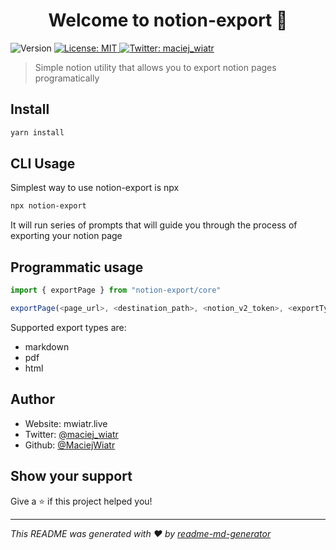 <h1 align="center">Welcome to notion-export 👋</h1>
<p>
  <img alt="Version" src="https://img.shields.io/badge/version-1.0.0-blue.svg?cacheSeconds=2592000" />
  <a href="#" target="_blank">
    <img alt="License: MIT" src="https://img.shields.io/badge/License-MIT-yellow.svg" />
  </a>
  <a href="https://twitter.com/maciej_wiatr" target="_blank">
    <img alt="Twitter: maciej_wiatr" src="https://img.shields.io/twitter/follow/maciej\_wiatr.svg?style=social" />
  </a>
</p>

> Simple notion utility that allows you to export notion pages programatically

## Install

```sh
yarn install
```

## CLI Usage

Simplest way to use notion-export is npx

```sh
npx notion-export
```
It will run series of prompts that will guide you through the process of exporting your notion page

## Programmatic usage
```js
import { exportPage } from "notion-export/core"

exportPage(<page_url>, <destination_path>, <notion_v2_token>, <exportType>)
```
Supported export types are:
- markdown
- pdf
- html

## Author

* Website: mwiatr.live
* Twitter: [@maciej_wiatr](https://twitter.com/maciej\_wiatr)
* Github: [@MaciejWiatr](https://github.com/MaciejWiatr)

## Show your support

Give a ⭐️ if this project helped you!

***
_This README was generated with ❤️ by [readme-md-generator](https://github.com/kefranabg/readme-md-generator)_
